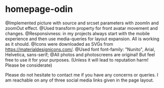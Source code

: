 # homepage-odin

@Implemented picture with source and srcset parameters with zoomIn and zoomOut effect.
@Used transform property for front avatar movement and changes.
@Responsivness: in my projects always start with the mobile  experience and then use media-queries for layout expansion. All is working as it should.
@Icons were downloaded as SVGs from https://materialdesignicons.com/.
@Used font font-family: "Nunito", Arial, Helvetica, sans-serif;
@All photos and photoscreens are original! But feel free to use it for your purposes. (Unless it will lead to reputation harm! Please be considerate)


Please do not hesitate to contact me if you have any concerns or queries. I am reachable on any of three social media links given in the page layout.
